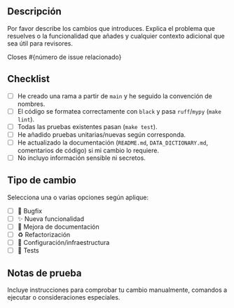 ## Descripción

Por favor describe los cambios que introduces.  Explica el problema que
resuelves o la funcionalidad que añades y cualquier contexto adicional
que sea útil para revisores.

Closes #{número de issue relacionado}

## Checklist

- [ ] He creado una rama a partir de `main` y he seguido la
      convención de nombres.
- [ ] El código se formatea correctamente con `black` y pasa
      `ruff`/`mypy` (`make lint`).
- [ ] Todas las pruebas existentes pasan (`make test`).
- [ ] He añadido pruebas unitarias/nuevas según corresponda.
- [ ] He actualizado la documentación (`README.md`, `DATA_DICTIONARY.md`,
      comentarios de código) si mi cambio lo requiere.
- [ ] No incluyo información sensible ni secretos.

## Tipo de cambio

Selecciona una o varias opciones según aplique:

- [ ] 🐛 Bugfix
- [ ] ✨ Nueva funcionalidad
- [ ] 📝 Mejora de documentación
- [ ] ♻️ Refactorización
- [ ] 🔧 Configuración/infraestructura
- [ ] 🚨 Tests

## Notas de prueba

Incluye instrucciones para comprobar tu cambio manualmente, comandos a
ejecutar o consideraciones especiales.